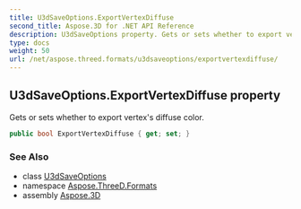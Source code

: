 ```yaml
---
title: U3dSaveOptions.ExportVertexDiffuse
second_title: Aspose.3D for .NET API Reference
description: U3dSaveOptions property. Gets or sets whether to export vertexs diffuse color
type: docs
weight: 50
url: /net/aspose.threed.formats/u3dsaveoptions/exportvertexdiffuse/
---
```

## U3dSaveOptions.ExportVertexDiffuse property

Gets or sets whether to export vertex's diffuse color.

```csharp
public bool ExportVertexDiffuse { get; set; }
```

### See Also

* class [U3dSaveOptions](../)
* namespace [Aspose.ThreeD.Formats](../../../aspose.threed.formats/)
* assembly [Aspose.3D](../../../)


